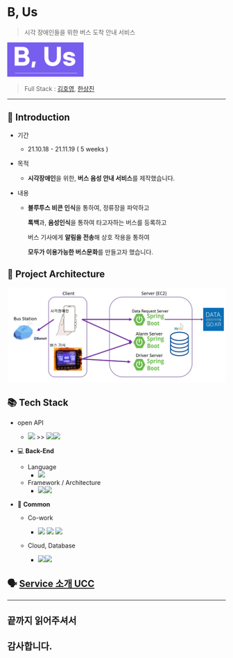 # B, Us 

> 시각 장애인들을 위한 버스 도착 안내 서비스

<img src="assets/logo.PNG"/>

> Full Stack : [김호영](), [한상진](https://www.notion.so/workan/SangJin-Han-4382e2b83ec94c7580fcb84bb64281ac)



---

## :information_desk_person: Introduction

- 기간 

  - 21.10.18 - 21.11.19 ( 5 weeks )

- 목적

  - **시각장애인**을 위한, **버스 음성 안내 서비스**를 제작했습니다.

- 내용

  - **블루투스 비콘 인식**을 통하여, 정류장을 파악하고

    **톡백**과, **음성인식**을 통하여 타고자하는 버스를 등록하고

    버스 기사에게 **알림을 전송**해 상호 작용을 통하여

    **모두가 이용가능한 버스문화**를 만들고자 했습니다.



## 🕋 Project Architecture
<img src="assets/Archi.PNG" style="zoom:50%;" />



## 📚 Tech Stack

- open API
  - <img src="https://aleen42.github.io/badges/src/google_plus.svg">  >> <img src="https://img.shields.io/badge/STT-black?style=for-the-badge&logo=JPA&logoColor=white"><img src="https://img.shields.io/badge/TTS-black?style=for-the-badge&logo=JPA&logoColor=white">

- :computer:  __Back-End__

  - Language
    - <img src="https://img.shields.io/badge/Java-007396?style=for-the-badge&logo=Java &logoColor=black"> 
  - Framework / Architecture
    - <img src="https://img.shields.io/badge/Android Studio-6DB33F?style=for-the-badge&logo=Android&logoColor=green"><img src="https://img.shields.io/badge/REST API-0052cc?style=for-the-badge&logo=&logoColor=">

- :house_with_garden: __Common__

  - Co-work

    - <img src="https://img.shields.io/badge/notion-black?style=for-the-badge&logo=notion&logoColor=white"> <img src="https://img.shields.io/badge/jira-0052cc?style=for-the-badge&logo=jira&logoColor=white"> <img src="https://img.shields.io/badge/git-f05032?style=for-the-badge&logo=git&logoColor=white">

  - Cloud, Database

    - <img src="https://img.shields.io/badge/Amazon AWS-{232F3E}?style=for-the-badge&logo=amazonaws&logoColor=white"><img src="https://img.shields.io/badge/MySQL-4479A1?style=for-the-badge&logo=MySQL&logoColor=black">




## :speaking_head: [Service 소개 UCC](https://youtu.be/zgxnYQ7Kul8) 







---

## 끝까지 읽어주셔서

## 감사합니다. 

